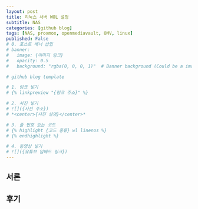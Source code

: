 ```yaml
---
layout: post
title: 리눅스 서버 WOL 설정
subtitle: NAS
categories: [github blog]
tags: [NAS, proxmox, openmediavault, OMV, linux]
published: False
# 0. 포스트 배너 삽입
# banner:
#   image: {이미지 링크}
#   opacity: 0.5
#   background: "rgba(0, 0, 0, 1)"  # Banner background (Could be a image)

# github blog template

# 1. 링크 넣기
# {% linkpreview "{링크 주소}" %}

# 2. 사진 넣기
# ![]({사진 주소})
# *<center>{사진 설명}</center>*

# 3. 줄 번호 있는 코드
# {% highlight {코드 종류} wl linenos %}
# {% endhighlight %}

# 4. 동영상 넣기
# ![]({유튜브 임베드 링크})
---
```

## 서론

## 후기
